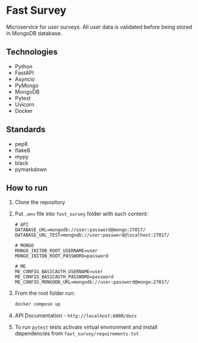 # Fast Survey

Microservice for user surveys. All user data is validated
before being stored in MongoDB database.

## Technologies

- Python
- FastAPI
- Asyncio
- PyMongo
- MongoDB
- Pytest
- Uvicorn
- Docker

## Standards

- pep8
- flake8
- mypy
- black
- pymarkdown

## How to run

1. Clone the repository
2. Put `.env` file into `fast_survey` folder with such content:

    ```env
    # API
    DATABASE_URL=mongodb://user:password@mongo:27017/
    DATABASE_URL_TEST=mongodb://user:password@localhost:27017/

    # MONGO
    MONGO_INITDB_ROOT_USERNAME=user
    MONGO_INITDB_ROOT_PASSWORD=password

    # ME
    ME_CONFIG_BASICAUTH_USERNAME=user
    ME_CONFIG_BASICAUTH_PASSWORD=password
    ME_CONFIG_MONGODB_URL=mongodb://user:password@mongo:27017/

    ```

3. From the root folder run:

    ```bash
    docker compose up
    ```

4. API Documentation - `http://localhost:8000/docs`
5. To run `pytest` tests activate virtual environment and install dependencies
   from `fast_survey/requirements.txt`

